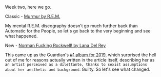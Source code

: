 Week two, here we go.


Classic - [Murmur by R.E.M.](https://open.spotify.com/album/24O8MuUe4K4qtH9BXJ3Ijf)

My mental R.E.M. discography doesn't go much further back than Automatic for the People, so let's go back to the very beginning and see what happened. 

New - [Norman Fucking Rockwell! by Lana Del Rey](https://open.spotify.com/album/5XpEKORZ4y6OrCZSKsi46A)

This came up as the Guardian's [#1 album for 2019](https://www.theguardian.com/music/2019/dec/20/best-albums-2019-no-1-lana-del-rey-norman-fucking-rockwell), which surprised the hell out of me for reasons actually written in the article itself, describing her as `an artist perceived as a dilettante, thanks to sexist assumptions about her aesthetic and background`. Guilty. So let's see what changed. 

